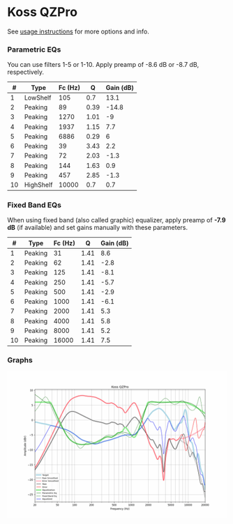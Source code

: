 # Koss QZPro
See [usage instructions](https://github.com/jaakkopasanen/AutoEq#usage) for more options and info.

### Parametric EQs
You can use filters 1-5 or 1-10. Apply preamp of -8.6 dB or -8.7 dB, respectively.

|   # | Type      |   Fc (Hz) |    Q |   Gain (dB) |
|-----|-----------|-----------|------|-------------|
|   1 | LowShelf  |       105 | 0.7  |        13.1 |
|   2 | Peaking   |        89 | 0.39 |       -14.8 |
|   3 | Peaking   |      1270 | 1.01 |        -9   |
|   4 | Peaking   |      1937 | 1.15 |         7.7 |
|   5 | Peaking   |      6886 | 0.29 |         6   |
|   6 | Peaking   |        39 | 3.43 |         2.2 |
|   7 | Peaking   |        72 | 2.03 |        -1.3 |
|   8 | Peaking   |       144 | 1.63 |         0.9 |
|   9 | Peaking   |       457 | 2.85 |        -1.3 |
|  10 | HighShelf |     10000 | 0.7  |         0.7 |

### Fixed Band EQs
When using fixed band (also called graphic) equalizer, apply preamp of **-7.9 dB** (if available) and set gains manually with these parameters.

|   # | Type    |   Fc (Hz) |    Q |   Gain (dB) |
|-----|---------|-----------|------|-------------|
|   1 | Peaking |        31 | 1.41 |         8.6 |
|   2 | Peaking |        62 | 1.41 |        -2.8 |
|   3 | Peaking |       125 | 1.41 |        -8.1 |
|   4 | Peaking |       250 | 1.41 |        -5.7 |
|   5 | Peaking |       500 | 1.41 |        -2.9 |
|   6 | Peaking |      1000 | 1.41 |        -6.1 |
|   7 | Peaking |      2000 | 1.41 |         5.3 |
|   8 | Peaking |      4000 | 1.41 |         5.8 |
|   9 | Peaking |      8000 | 1.41 |         5.2 |
|  10 | Peaking |     16000 | 1.41 |         7.5 |

### Graphs
![](./Koss%20QZPro.png)
